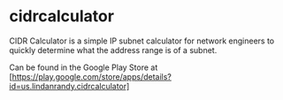 cidrcalculator
==============

CIDR Calculator is a simple IP subnet calculator for network engineers to quickly determine what the address range is of a subnet.

Can be found in the Google Play Store at
[https://play.google.com/store/apps/details?id=us.lindanrandy.cidrcalculator]
